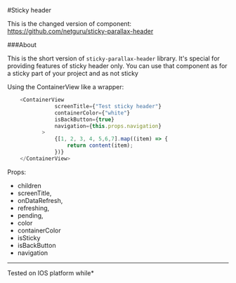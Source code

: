 #Sticky header

This is the changed version of component: https://github.com/netguru/sticky-parallax-header
 
 ###About
 
This is the short version of `sticky-parallax-header` library. It's special for providing features of sticky header only.
You can use that component as for a sticky part of your project and as not sticky

Using the ContainerView like a wrapper:

```js
    <ContainerView
               screenTitle={"Test sticky header"}
               containerColor={"white"}
               isBackButton={true}
               navigation={this.props.navigation}
           >
               {[1, 2, 3, 4, 5,6,7].map((item) => {
                   return content(item);
               })}
    </ContainerView>
```
Props:
*  children
*  screenTitle,
*  onDataRefresh,
*  refreshing,
*  pending,
*  color
* containerColor
* isSticky
* isBackButton
* navigation
 ---
Tested on IOS platform while*
